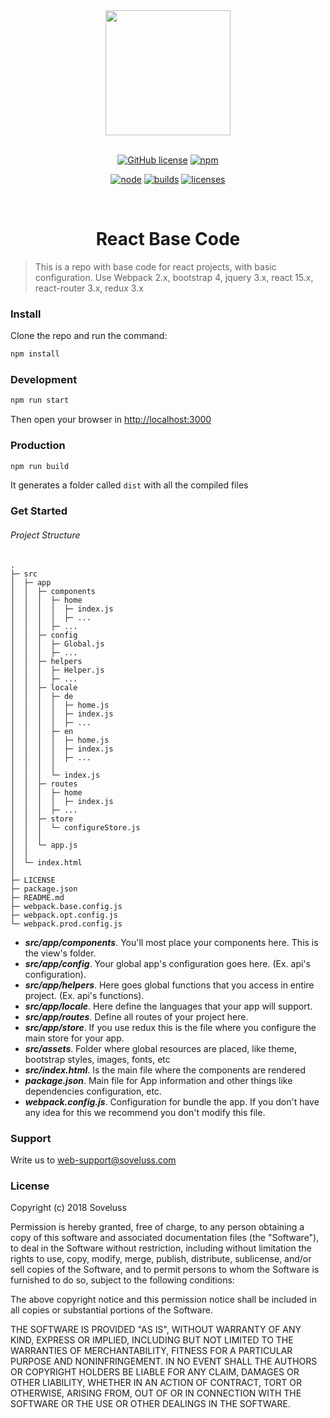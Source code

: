 <div align="center">
  <a href="https://reactjs.org/">
    <img width="200" height="200" src="https://sandstorm.de/_Resources/Persistent/3285416e8503b2c8354c321bcd690cf550b8b2d3/React-Logo.svg">
  </a>
  <br>
  <br>


[![GitHub license](https://img.shields.io/badge/license-MIT-blue.svg)](https://github.com/facebook/react/blob/master/LICENSE)
[![npm][npm]][npm-url]

[![node][node]][node-url]
[![builds][builds]][builds-url]
[![licenses][licenses]][licenses-url]

  <br>

  <h1>React Base Code</h1>
</div>

> This is a repo with base code for react projects, with basic configuration. Use Webpack 2.x, bootstrap 4, jquery 3.x, react 15.x, react-router 3.x, redux 3.x

### Install

Clone the repo and run the command:

```bash
npm install
```

### Development

```bash
npm run start
```
Then open your browser in [http://localhost:3000](http://localhost:3000/)

### Production

```bash
npm run build
```
It generates a folder called `dist` with all the compiled files

### Get Started

###### Project Structure

```
.
├─ src
│  ├─ app
│  │  ├─ components
│  │  │  ├─ home
│  │  │  │  ├─ index.js
│  │  │  │  ├─ ...
│  │  │  ├─ ...
│  │  ├─ config
│  │  │  ├─ Global.js
│  │  │  ├─ ...
│  │  ├─ helpers
│  │  │  ├─ Helper.js
│  │  │  ├─ ...
│  │  ├─ locale
│  │  │  ├─ de
│  │  │  │  ├─ home.js
│  │  │  │  ├─ index.js
│  │  │  │  ├─ ...
│  │  │  ├─ en
│  │  │  │  ├─ home.js
│  │  │  │  ├─ index.js
│  │  │  │  ├─ ...
│  │  │  │  
│  │  │  └─ index.js
│  │  ├─ routes
│  │  │  ├─ home
│  │  │  │  ├─ index.js
│  │  │  ├─ ...
│  │  ├─ store
│  │  │  └─ configureStore.js
│  │  │
│  │  └─ app.js
│  │
│  └─ index.html
│   
├─ LICENSE
├─ package.json
├─ README.md
├─ webpack.base.config.js
├─ webpack.opt.config.js
└─ webpack.prod.config.js
```
* ***src/app/components***. You'll most place your components here. This is the view's folder.
* ***src/app/config***. Your global app's configuration goes here. (Ex. api's configuration).
* ***src/app/helpers***. Here goes global functions that you access in entire project. (Ex. api's functions).
* ***src/app/locale***. Here define the languages that your app will support.
* ***src/app/routes***. Define all routes of your project here.
* ***src/app/store***. If you use redux this is the file where you configure the main store for your app.
* ***src/assets***. Folder where global resources are placed, like theme, bootstrap styles, images, fonts, etc
* ***src/index.html***. Is the main file where the components are rendered
* ***package.json***. Main file for App information and other things like dependencies configuration, etc.
* ***webpack.config.js***. Configuration for bundle the app. If you don't have any idea for this we recommend you don't modify this file.

### Support

Write us to [web-support@soveluss.com](mailto:web-support@soveluss.com)

### License

Copyright (c) 2018 Soveluss

Permission is hereby granted, free of charge, to any person obtaining a copy of this software and associated documentation files (the "Software"), to deal in the Software without restriction, including without limitation the rights to use, copy, modify, merge, publish, distribute, sublicense, and/or sell copies of the Software, and to permit persons to whom the Software is furnished to do so, subject to the following conditions:

The above copyright notice and this permission notice shall be included in all copies or substantial portions of the Software.

THE SOFTWARE IS PROVIDED "AS IS", WITHOUT WARRANTY OF ANY KIND, EXPRESS OR IMPLIED, INCLUDING BUT NOT LIMITED TO THE WARRANTIES OF MERCHANTABILITY, FITNESS FOR A PARTICULAR PURPOSE AND NONINFRINGEMENT. IN NO EVENT SHALL THE AUTHORS OR COPYRIGHT HOLDERS BE LIABLE FOR ANY CLAIM, DAMAGES OR OTHER LIABILITY, WHETHER IN AN ACTION OF CONTRACT, TORT OR OTHERWISE, ARISING FROM, OUT OF OR IN CONNECTION WITH THE SOFTWARE OR THE USE OR OTHER DEALINGS IN THE SOFTWARE.

[npm]: https://img.shields.io/npm/v/webpack.svg
[npm-url]: https://npmjs.com/package/webpack

[node]: https://img.shields.io/node/v/webpack.svg
[node-url]: https://nodejs.org

[builds-url]: https://ci.appveyor.com/project/sokra/webpack/branch/master
[builds]: https://ci.appveyor.com/api/projects/status/github/webpack/webpack?svg=true

[licenses-url]: https://app.fossa.io/projects/git%2Bhttps%3A%2F%2Fgithub.com%2Fwebpack%2Fwebpack?ref=badge_shield
[licenses]: https://app.fossa.io/api/projects/git%2Bhttps%3A%2F%2Fgithub.com%2Fwebpack%2Fwebpack.svg?type=shield
